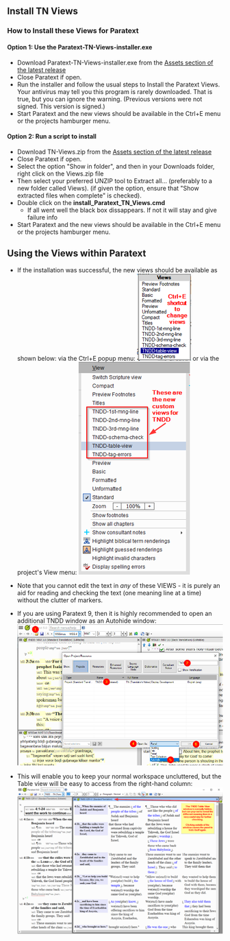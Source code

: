 
## Install TN Views<a id="install"></a>

### How to Install these Views for Paratext

#### Option 1: Use the Paratext-TN-Views-installer.exe 
- Download Paratext-TN-Views-installer.exe from the [Assets section of the latest release](https://github.com/SILAsiaPub/PT-Views/releases/latest)
- Close Paratext if open.
- Run the installer and follow the usual steps to Install the Paratext Views. Your antivirus may tell you this program is rarely downloaded. That is true, but you can ignore the warning. (Previous versions were not signed. This version is signed.)
- Start Paratext and the new views should be available in the Ctrl+E menu or the projects hamburger menu.


#### Option 2: Run a script to install
- Download TN-Views.zip from the [Assets section of the latest release](https://github.com/SILAsiaPub/PT-Views/releases/latest) 
- Close Paratext if open.
- Select the option "Show in folder", and then in your Downloads folder, right click on the Views.zip file
- Then select your preferred UNZIP tool to Extract all... (preferably to a new folder called Views).
   (if given the option, ensure that "Show extracted files when complete" is checked).
- Double click on the **install_Paratext_TN_Views.cmd**
  - If all went well the black box dissappears. If not it will stay and give failure info
- Start Paratext and the new views should be available in the Ctrl+E menu or the projects hamburger menu.

## Using the Views within Paratext

- If the installation was successful, the new views should be available as shown below:
	via the Ctrl+E popup menu: ![TNDD control e](../images/TNDD-ctrl-e.png)        or via the project's View menu:  ![TNDD proj view list](../images/TNDD-proj-view-list.png)   
- Note that you cannot edit the text in *any* of these VIEWS - it is purely an aid for reading and checking the text (one meaning line at a time) without the clutter of markers.

- If you are using Paratext 9, then it is highly recommended to open an additional TNDD window as an Autohide window:
![TNDD-auto-hide-setup](../images/TNDD-auto-hide-setup.png)
- This will enable you to keep your normal workspace uncluttered, but the Table view will be easy to access from the right-hand column:
![TNDD table view](../images/TNDD-table-view.png)


